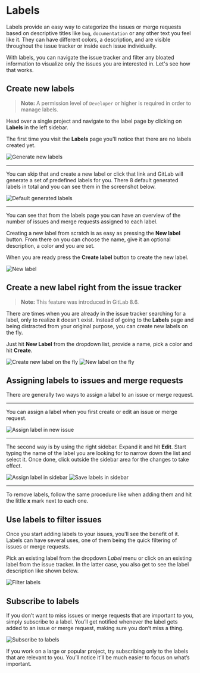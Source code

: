 # Labels

Labels provide an easy way to categorize the issues or merge requests based on
descriptive titles like `bug`, `documentation` or any other text you feel like
it. They can have different colors, a description, and are visible throughout
the issue tracker or inside each issue individually.

With labels, you can navigate the issue tracker and filter any bloated
information to visualize only the issues you are interested in. Let's see how
that works.

## Create new labels

>**Note:**
A permission level of `Developer` or higher is required in order to manage
labels.

Head over a single project and navigate to the label page by clicking on
**Labels** in the left sidebar.

The first time you visit the **Labels** page you'll notice that there are no
labels created yet.

![Generate new labels](img/labels_generate.png)

---

You can skip that and create a new label or click that link and GitLab will
generate a set of predefined labels for you. There 8 default generated labels
in total and you can see them in the screenshot below.

![Default generated labels](img/labels_default.png)

---

You can see that from the labels page you can have an overview of the number of
issues and merge requests assigned to each label.

Creating a new label from scratch is as easy as pressing the **New label**
button. From there on you can choose the name, give it an optional description,
a color and you are set.

When you are ready press the **Create label** button to create the new label.

![New label](img/labels_new_label.png)

## Create a new label right from the issue tracker

>**Note:**
This feature was introduced in GitLab 8.6.

There are times when you are already in the issue tracker searching for a
label, only to realize it doesn't exist. Instead of going to the **Labels**
page and being distracted from your original purpose, you can create new
labels on the fly.

Just hit **New Label** from the dropdown list, provide a name, pick a color
and hit **Create**.

![Create new label on the fly](img/labels_new_label_on_the_fly_create.png)
![New label on the fly](img/labels_new_label_on_the_fly.png)

## Assigning labels to issues and merge requests

There are generally two ways to assign a label to an issue or merge request.

---

You can assign a label when you first create or edit an issue or merge request.

![Assign label in new issue](img/labels_assign_label_in_new_issue.png)

---

The second way is by using the right sidebar. Expand it and hit **Edit**. Start
typing the name of the label you are looking for to narrow down the list and
select it. Once done, click outside the sidebar area for the changes to take
effect.

![Assign label in sidebar](img/labels_assign_label_sidebar.png)
![Save labels in sidebar](img/labels_assign_label_sidebar_saved.png)

---

To remove labels, follow the same procedure like when adding them and hit the
little **x** mark next to each one.

##  Use labels to filter issues

Once you start adding labels to your issues, you'll see the benefit of it.
Labels can have several uses, one of them being the quick filtering of issues
or merge requests.

Pick an existing label from the dropdown _Label_ menu or click on an existing
label from the issue tracker. In the latter case, you also get to see the
label description like shown below.

![Filter labels](img/labels_filter.png)

## Subscribe to labels

If you don’t want to miss issues or merge requests that are important to you,
simply subscribe to a label. You’ll get notified whenever the label gets added
to an issue or merge request, making sure you don’t miss a thing.

![Subscribe to labels](img/labels_subscribe.png)

If you work on a large or popular project, try subscribing only to the labels
that are relevant to you. You’ll notice it’ll be much easier to focus on what’s
important.
